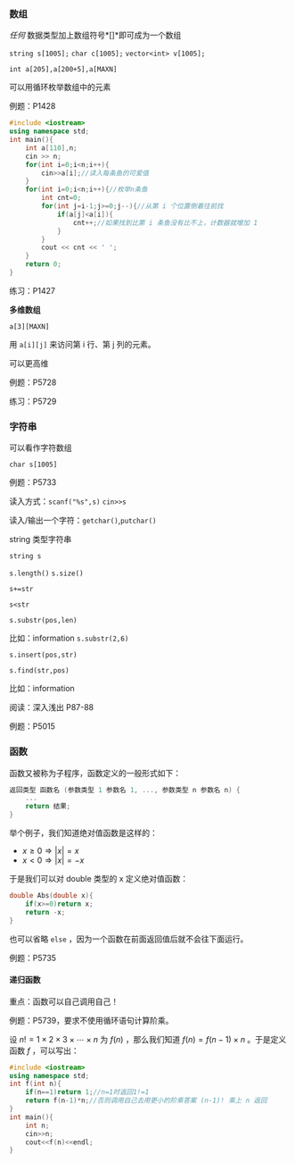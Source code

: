 ### 数组

*任何* 数据类型加上数组符号*[]*即可成为一个数组

`string s[1005];` `char c[1005];` `vector<int> v[1005];`

`int a[205],a[200+5],a[MAXN]`

可以用循环枚举数组中的元素

例题：P1428

```cpp
#include <iostream>
using namespace std;
int main(){
  	int a[110],n;
  	cin >> n;
    for(int i=0;i<n;i++){
        cin>>a[i];//读入每条鱼的可爱值
  	}
  	for(int i=0;i<n;i++){//枚举n条鱼
    	int cnt=0;
    	for(int j=i-1;j>=0;j--){//从第 i 个位置倒着往前找
      		if(a[j]<a[i]){
        		cnt++;//如果找到比第 i 条鱼没有比不上，计数器就增加 1
      		}
    	}
   	 	cout << cnt << ' ';
  	}
    return 0;
}
```

练习：P1427

**多维数组**

`a[3][MAXN]`

用 `a[i][j]` 来访问第 i 行、第 j 列的元素。

可以更高维

例题：P5728

练习：P5729

### 字符串

可以看作字符数组

 `char s[1005]`

例题：P5733

读入方式：`scanf("%s",s)` `cin>>s`

读入/输出一个字符：`getchar()`,`putchar()`

string 类型字符串

`string s`

`s.length()` `s.size()`

`s+=str`

`s<str`

`s.substr(pos,len)`

比如：information `s.substr(2,6)`

`s.insert(pos,str)`

`s.find(str,pos)`

比如：information

阅读：深入浅出 P87-88

例题：P5015

### 函数

函数又被称为子程序，函数定义的一般形式如下：

```cpp
返回类型 函数名 (参数类型 1 参数名 1, ..., 参数类型 n 参数名 n) {
    ...
    return 结果;
}
```

举个例子，我们知道绝对值函数是这样的：

- $x\ge 0\Longrightarrow |x|=x$
- $x<0\Longrightarrow |x|=-x$ 

于是我们可以对 double 类型的 x 定义绝对值函数：

```cpp
double Abs(double x){
    if(x>=0)return x;
    return -x;
}
```

也可以省略 `else` ，因为一个函数在前面返回值后就不会往下面运行。

例题：P5735

#### 递归函数

重点：函数可以自己调用自己！

例题：P5739，要求不使用循环语句计算阶乘。

设 $n!=1\times2\times3\times\cdots\times n$ 为 $f(n)$ ，那么我们知道 $f(n)=f(n-1)\times n$ 。于是定义函数 $f$ ，可以写出：

```cpp
#include <iostream>
using namespace std;
int f(int n){
    if(n==1)return 1;//n=1时返回1!=1
    return f(n-1)*n;//否则调用自己去用更小的阶乘答案 (n-1)! 乘上 n 返回
}
int main(){
    int n;
    cin>>n;
    cout<<f(n)<<endl;
}
```



